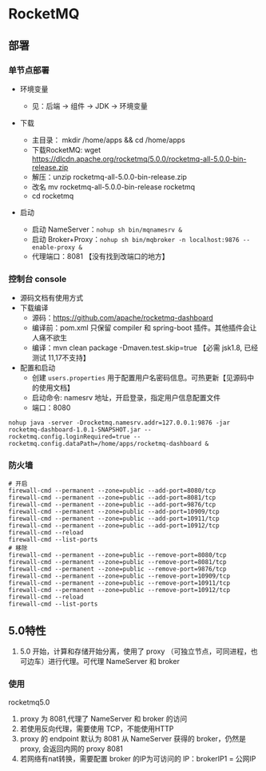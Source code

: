# RocketMQ

## 部署

### 单节点部署
- 环境变量
  - 见：后端 -> 组件 -> JDK -> 环境变量

- 下载
  - 主目录： mkdir /home/apps && cd /home/apps
  - 下载RocketMQ: wget https://dlcdn.apache.org/rocketmq/5.0.0/rocketmq-all-5.0.0-bin-release.zip
  - 解压：unzip rocketmq-all-5.0.0-bin-release.zip
  - 改名 mv rocketmq-all-5.0.0-bin-release rocketmq
  - cd rocketmq
- 启动
  - 启动 NameServer：`nohup sh bin/mqnamesrv &`
  - 启动 Broker+Proxy：`nohup sh bin/mqbroker -n localhost:9876 --enable-proxy &`
  - 代理端口：8081 【没有找到改端口的地方】

### 控制台 console
- 源码文档有使用方式
- 下载编译
  - 源码：https://github.com/apache/rocketmq-dashboard
  - 编译前：pom.xml 只保留 compiler 和 spring-boot 插件。其他插件会让人痛不欲生
  - 编译：mvn clean package -Dmaven.test.skip=true 【必需 jsk1.8, 已经测试 11,17不支持】
- 配置和启动
  - 创建 `users.properties` 用于配置用户名密码信息。可热更新【见源码中的使用文档】
  - 启动命令: namesrv 地址，开启登录，指定用户信息配置文件
  - 端口：8080
```shell
nohup java -server -Drocketmq.namesrv.addr=127.0.0.1:9876 -jar rocketmq-dashboard-1.0.1-SNAPSHOT.jar --rocketmq.config.loginRequired=true --rocketmq.config.dataPath=/home/apps/rocketmq-dashboard &
```

### 防火墙
```shell
# 开启
firewall-cmd --permanent --zone=public --add-port=8080/tcp
firewall-cmd --permanent --zone=public --add-port=8081/tcp
firewall-cmd --permanent --zone=public --add-port=9876/tcp
firewall-cmd --permanent --zone=public --add-port=10909/tcp
firewall-cmd --permanent --zone=public --add-port=10911/tcp
firewall-cmd --permanent --zone=public --add-port=10912/tcp
firewall-cmd --reload
firewall-cmd --list-ports
# 移除
firewall-cmd --permanent --zone=public --remove-port=8080/tcp
firewall-cmd --permanent --zone=public --remove-port=8081/tcp
firewall-cmd --permanent --zone=public --remove-port=9876/tcp
firewall-cmd --permanent --zone=public --remove-port=10909/tcp
firewall-cmd --permanent --zone=public --remove-port=10911/tcp
firewall-cmd --permanent --zone=public --remove-port=10912/tcp
firewall-cmd --reload
firewall-cmd --list-ports
```

## 5.0特性
1. 5.0 开始，计算和存储开始分离，使用了 proxy （可独立节点，可同进程，也可边车）进行代理。可代理 NameServer 和 broker

### 使用
rocketmq5.0
1. proxy 为 8081,代理了 NameServer 和 broker 的访问
2. 若使用反向代理，需要使用 TCP，不能使用HTTP
3. proxy 的 endpoint 默认为 8081 从 NameServer 获得的 broker，仍然是 proxy, 会返回内网的 proxy 8081
4. 若网络有nat转换，需要配置 broker 的IP为可访问的 IP：brokerIP1 = 公网IP